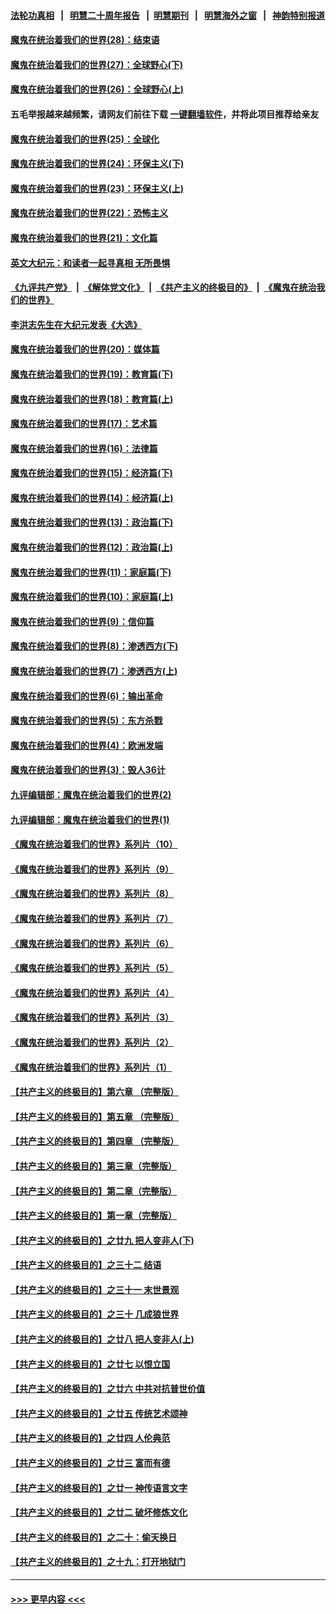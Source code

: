 #### [法轮功真相](https://github.com/gfw-breaker/truth/blob/master/README.md?t=0) &nbsp;&nbsp;|&nbsp;&nbsp; [明慧二十周年报告](https://github.com/gfw-breaker/mh-reports/blob/master/README.md?t=0) &nbsp;&nbsp;|&nbsp;&nbsp;[明慧期刊](https://github.com/gfw-breaker/mh-qikan) &nbsp;&nbsp;|&nbsp;&nbsp; [明慧海外之窗](https://github.com/gfw-breaker/mh-news/blob/master/README.md?t=0) &nbsp;&nbsp;|&nbsp;&nbsp; [神韵特别报道](https://github.com/gfw-breaker/mh-news/blob/master/shenyun.md?t=0)
#### [魔鬼在统治着我们的世界(28)：结束语](../pages/nsc422/n10936246.md?t=07131551) 
#### [魔鬼在统治着我们的世界(27)：全球野心(下)](../pages/nsc422/n10928319.md?t=07131551) 
#### [魔鬼在统治着我们的世界(26)：全球野心(上)](../pages/nsc422/n10900318.md?t=07131551) 
#### 五毛举报越来越频繁，请网友们前往下载 [一键翻墙软件](https://github.com/gfw-breaker/ssr-accounts)，并将此项目推荐给亲友
#### [魔鬼在统治着我们的世界(25)：全球化](../pages/nsc422/n10788205.md?t=07131551) 
#### [魔鬼在统治着我们的世界(24)：环保主义(下)](../pages/nsc422/n10695307.md?t=07131551) 
#### [魔鬼在统治着我们的世界(23)：环保主义(上)](../pages/nsc422/n10688613.md?t=07131551) 
#### [魔鬼在统治着我们的世界(22)：恐怖主义](../pages/nsc422/n10614727.md?t=07131551) 
#### [魔鬼在统治着我们的世界(21)：文化篇](../pages/nsc422/n10597706.md?t=07131551) 
#### [英文大纪元：和读者一起寻真相 无所畏惧](../pages/nsc422/n12542027.md?t=07131551) 
#### [《九评共产党》](https://github.com/begood0513/9ping.md/blob/master/README.md) &nbsp;|&nbsp; [《解体党文化》](../../../../jtdwh.md/blob/master/README.md)  &nbsp;|&nbsp; [《共产主义的终极目的》](../../../../gczydzjmd.md/blob/master/README.md) &nbsp;|&nbsp; [《魔鬼在统治我们的世界》](../../../../mgztzwmdsj.md/blob/master/README.md) 
#### [李洪志先生在大纪元发表《大选》](../pages/nsc422/n12534746.md?t=07131551) 
#### [魔鬼在统治着我们的世界(20)：媒体篇](../pages/nsc422/n10586579.md?t=07131551) 
#### [魔鬼在统治着我们的世界(19)：教育篇(下)](../pages/nsc422/n10564808.md?t=07131551) 
#### [魔鬼在统治着我们的世界(18)：教育篇(上)](../pages/nsc422/n10526970.md?t=07131551) 
#### [魔鬼在统治着我们的世界(17)：艺术篇](../pages/nsc422/n10499093.md?t=07131551) 
#### [魔鬼在统治着我们的世界(16)：法律篇](../pages/nsc422/n10485969.md?t=07131551) 
#### [魔鬼在统治着我们的世界(15)：经济篇(下)](../pages/nsc422/n10469975.md?t=07131551) 
#### [魔鬼在统治着我们的世界(14)：经济篇(上)](../pages/nsc422/n10457370.md?t=07131551) 
#### [魔鬼在统治着我们的世界(13)：政治篇(下)](../pages/nsc422/n10448270.md?t=07131551) 
#### [魔鬼在统治着我们的世界(12)：政治篇(上)](../pages/nsc422/n10444576.md?t=07131551) 
#### [魔鬼在统治着我们的世界(11)：家庭篇(下)](../pages/nsc422/n10440961.md?t=07131551) 
#### [魔鬼在统治着我们的世界(10)：家庭篇(上)](../pages/nsc422/n10435448.md?t=07131551) 
#### [魔鬼在统治着我们的世界(9)：信仰篇](../pages/nsc422/n10432159.md?t=07131551) 
#### [魔鬼在统治着我们的世界(8)：渗透西方(下)](../pages/nsc422/n10429603.md?t=07131551) 
#### [魔鬼在统治着我们的世界(7)：渗透西方(上)](../pages/nsc422/n10426013.md?t=07131551) 
#### [魔鬼在统治着我们的世界(6)：输出革命](../pages/nsc422/n10421536.md?t=07131551) 
#### [魔鬼在统治着我们的世界(5)：东方杀戮](../pages/nsc422/n10417707.md?t=07131551) 
#### [魔鬼在统治着我们的世界(4)：欧洲发端](../pages/nsc422/n10414890.md?t=07131551) 
#### [魔鬼在统治着我们的世界(3)：毁人36计](../pages/nsc422/n10411583.md?t=07131551) 
#### [九评编辑部：魔鬼在统治着我们的世界(2)](../pages/nsc422/n10410036.md?t=07131551) 
#### [九评编辑部：魔鬼在统治着我们的世界(1)](../pages/nsc422/n10406825.md?t=07131551) 
#### [《魔鬼在统治着我们的世界》系列片（10）](../pages/nsc422/n12292670.md?t=07131551) 
#### [《魔鬼在统治着我们的世界》系列片（9）](../pages/nsc422/n12290859.md?t=07131551) 
#### [《魔鬼在统治着我们的世界》系列片（8）](../pages/nsc422/n12287445.md?t=07131551) 
#### [《魔鬼在统治着我们的世界》系列片（7）](../pages/nsc422/n12283425.md?t=07131551) 
#### [《魔鬼在统治着我们的世界》系列片（6）](../pages/nsc422/n12282314.md?t=07131551) 
#### [《魔鬼在统治着我们的世界》系列片（5）](../pages/nsc422/n12281419.md?t=07131551) 
#### [《魔鬼在统治着我们的世界》系列片（4）](../pages/nsc422/n12274024.md?t=07131551) 
#### [《魔鬼在统治着我们的世界》系列片（3）](../pages/nsc422/n12271322.md?t=07131551) 
#### [《魔鬼在统治着我们的世界》系列片（2）](../pages/nsc422/n12269049.md?t=07131551) 
#### [《魔鬼在统治着我们的世界》系列片（1）](../pages/nsc422/n12267575.md?t=07131551) 
#### [【共产主义的终极目的】第六章 （完整版）](../pages/nsc422/n11428913.md?t=07131551) 
#### [【共产主义的终极目的】第五章 （完整版）](../pages/nsc422/n11428912.md?t=07131551) 
#### [【共产主义的终极目的】第四章 （完整版）](../pages/nsc422/n11428907.md?t=07131551) 
#### [【共产主义的终极目的】第三章（完整版）](../pages/nsc422/n11428848.md?t=07131551) 
#### [【共产主义的终极目的】第二章（完整版）](../pages/nsc422/n11428831.md?t=07131551) 
#### [【共产主义的终极目的】第一章（完整版）](../pages/nsc422/n11417651.md?t=07131551) 
#### [【共产主义的终极目的】之廿九 把人变非人(下)](../pages/nsc422/n11344140.md?t=07131551) 
#### [【共产主义的终极目的】之三十二 结语](../pages/nsc422/n11360535.md?t=07131551) 
#### [【共产主义的终极目的】之三十一 末世景观](../pages/nsc422/n11351129.md?t=07131551) 
#### [【共产主义的终极目的】之三十 几成狼世界](../pages/nsc422/n11348280.md?t=07131551) 
#### [【共产主义的终极目的】之廿八 把人变非人(上)](../pages/nsc422/n11340492.md?t=07131551) 
#### [【共产主义的终极目的】之廿七 以恨立国](../pages/nsc422/n11336944.md?t=07131551) 
#### [【共产主义的终极目的】之廿六 中共对抗普世价值](../pages/nsc422/n11324785.md?t=07131551) 
#### [【共产主义的终极目的】之廿五 传统艺术颂神](../pages/nsc422/n11296396.md?t=07131551) 
#### [【共产主义的终极目的】之廿四 人伦典范](../pages/nsc422/n11296397.md?t=07131551) 
#### [【共产主义的终极目的】之廿三 富而有德](../pages/nsc422/n11283598.md?t=07131551) 
#### [【共产主义的终极目的】之廿一 神传语言文字](../pages/nsc422/n11263265.md?t=07131551) 
#### [【共产主义的终极目的】之廿二 破坏修炼文化](../pages/nsc422/n11245728.md?t=07131551) 
#### [【共产主义的终极目的】之二十：偷天换日](../pages/nsc422/n11238846.md?t=07131551) 
#### [【共产主义的终极目的】之十九：打开地狱门](../pages/nsc422/n11206376.md?t=07131551) 

----
#### [ >>> 更早内容 <<< ](../indexes/nsc422-earlier.md)
